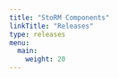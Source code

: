 ```yaml
---
title: "StoRM Components"
linkTitle: "Releases"
type: releases
menu:
  main:
    weight: 20
---
```

